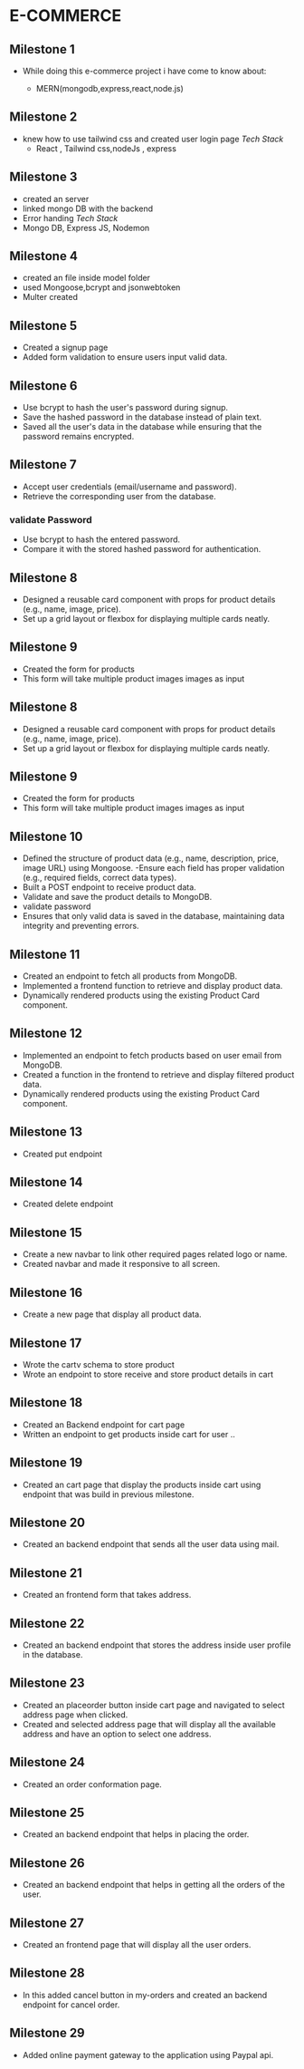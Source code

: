 ﻿# E-COMMERCE
## Milestone 1

- While doing this e-commerce project i have come to know about:
  
   - MERN(mongodb,express,react,node.js)


## Milestone 2

- knew how to use tailwind css and created user login page
  *Tech Stack*
  - React , Tailwind css,nodeJs , express

## Milestone 3

- created an server
- linked mongo DB with the backend
- Error handing 
  *Tech Stack*
- Mongo DB, Express JS, Nodemon

## Milestone 4

- created an file inside model folder
- used Mongoose,bcrypt and jsonwebtoken
- Multer created

## Milestone 5

- Created a signup page
- Added form validation to ensure users input valid data.

## Milestone 6

- Use bcrypt to hash the user's password during signup.
- Save the hashed password in the database instead of plain text.
- Saved all the user's data in the database while ensuring that the password remains encrypted.

## Milestone 7
- Accept user credentials (email/username and password).
- Retrieve the corresponding user from the database.
### validate Password
- Use bcrypt to hash the entered password.
- Compare it with the stored hashed password for authentication.

## Milestone 8
- Designed a reusable card component with props for product details (e.g., name, image, price).
- Set up a grid layout or flexbox for displaying multiple cards neatly.

## Milestone 9
- Created the form for products
- This form will take multiple product images images as input

## Milestone 8
- Designed a reusable card component with props for product details (e.g., name, image, price).
- Set up a grid layout or flexbox for displaying multiple cards neatly.
## Milestone 9
- Created the form for products
- This form will take multiple product images images as input
## Milestone 10
- Defined the structure of product data (e.g., name, description, price, image URL) using Mongoose. -Ensure each field has proper validation (e.g., required fields, correct data types).
- Built a POST endpoint to receive product data.
- Validate and save the product details to MongoDB.
- validate password
- Ensures that only valid data is saved in the database, maintaining data integrity and preventing errors.

## Milestone 11
- Created an endpoint to fetch all products from MongoDB.
- Implemented a frontend function to retrieve and display product data.
- Dynamically rendered products using the existing Product Card component.

## Milestone 12
- Implemented an endpoint to fetch products based on user email from MongoDB.
- Created a function in the frontend to retrieve and display filtered product data.
- Dynamically rendered products using the existing Product Card component.

## Milestone 13
- Created put endpoint

## Milestone 14
- Created delete endpoint

## Milestone 15
- Create a new navbar to link other required pages related logo or name.
- Created navbar and made it responsive to all screen.

## Milestone 16
- Create a new page that display all product data.

## Milestone 17
- Wrote the cartv schema to store product
- Wrote an endpoint to store receive and store product details in cart

## Milestone 18
- Created an Backend endpoint for cart page
- Written an endpoint to get products inside cart for user ..

## Milestone 19
- Created an cart page that display the products inside cart using endpoint that was build in previous milestone.

## Milestone 20
- Created an backend endpoint that sends all the user data using mail.

## Milestone 21
- Created an frontend form that takes address.

## Milestone 22
- Created an backend endpoint that stores the address inside user profile in the database.

## Milestone 23 
- Created an placeorder button inside cart page and navigated to select address page when clicked.
- Created and selected address page that will display all the available address and have an option to select one address.

## Milestone 24
- Created an order conformation page.

## Milestone 25
- Created an backend endpoint that helps in placing the order.

## Milestone 26
- Created an backend endpoint that helps in getting all the orders of the user.

## Milestone 27
- Created an frontend page that will display all the user orders.

## Milestone 28
- In this added cancel button in my-orders and created an backend endpoint for cancel order.

## Milestone 29
- Added online payment gateway to the application using Paypal api.

